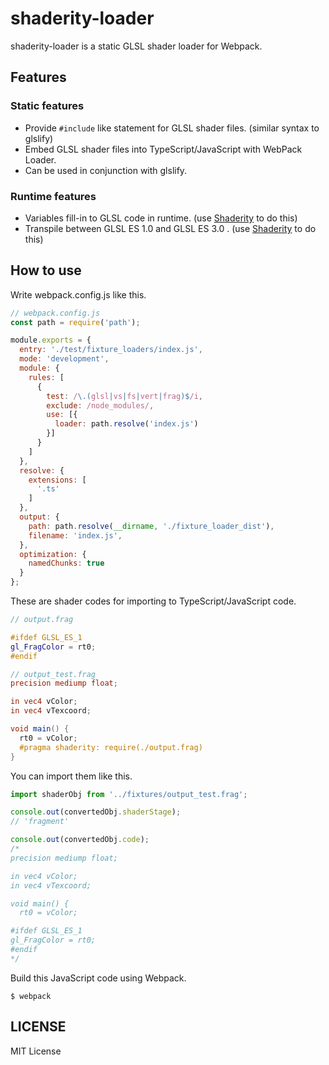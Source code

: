 # shaderity-loader

shaderity-loader is a static GLSL shader loader for Webpack.

## Features

### Static features
- Provide `#include` like statement for GLSL shader files. (similar syntax to glslify)
- Embed GLSL shader files into TypeScript/JavaScript with WebPack Loader.
- Can be used in conjunction with glslify.

### Runtime features
- Variables fill-in to GLSL code in runtime. (use [Shaderity](https://github.com/actnwit/shaderity) to do this)
- Transpile between GLSL ES 1.0 and GLSL ES 3.0 . (use [Shaderity](https://github.com/actnwit/shaderity) to do this)

## How to use

Write webpack.config.js like this.

```javascript
// webpack.config.js
const path = require('path');

module.exports = {
  entry: './test/fixture_loaders/index.js',
  mode: 'development',
  module: {
    rules: [
      {
        test: /\.(glsl|vs|fs|vert|frag)$/i,
        exclude: /node_modules/,
        use: [{
          loader: path.resolve('index.js')
        }]
      }
    ]
  },
  resolve: {
    extensions: [
      '.ts'
    ]
  },
  output: {
    path: path.resolve(__dirname, './fixture_loader_dist'),
    filename: 'index.js',
  },
  optimization: {
    namedChunks: true
  }
};

```

These are shader codes for importing to TypeScript/JavaScript code.

```glsl
// output.frag

#ifdef GLSL_ES_1
gl_FragColor = rt0;
#endif
```

```glsl
// output_test.frag
precision mediump float;

in vec4 vColor;
in vec4 vTexcoord;

void main() {
  rt0 = vColor;
  #pragma shaderity: require(./output.frag)
}
```

You can import them like this.

```javascript
import shaderObj from '../fixtures/output_test.frag';

console.out(convertedObj.shaderStage);
// 'fragment'

console.out(convertedObj.code);
/*
precision mediump float;

in vec4 vColor;
in vec4 vTexcoord;

void main() {
  rt0 = vColor;

#ifdef GLSL_ES_1
gl_FragColor = rt0;
#endif
*/
```

Build this JavaScript code using Webpack.

```
$ webpack
```

## LICENSE

MIT License

